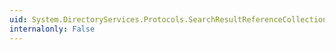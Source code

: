```yaml
---
uid: System.DirectoryServices.Protocols.SearchResultReferenceCollection.Contains(System.DirectoryServices.Protocols.SearchResultReference)
internalonly: False
---
```

